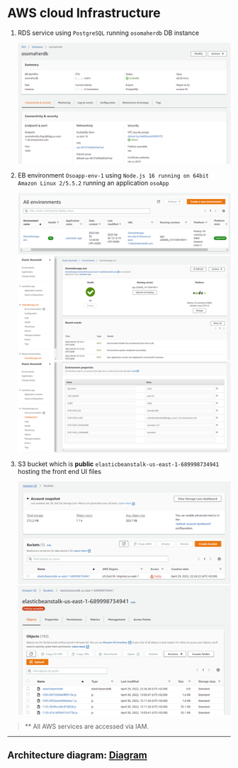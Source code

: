 # AWS cloud Infrastructure
1. RDS service using `PostgreSQL` running `osomaherdb` DB instance

   ![RDS_DB_status](./imgs/RDS.png)

2. EB environment `Osoapp-env-1` using `Node.js 16 running on 64bit Amazon Linux 2/5.5.2` running an application `osoApp`

   ![elasticbeanstalk_list](./imgs/eb-list.png)
   ![elasticbeanstalk_health](./imgs/eb-health.png)
   ![elasticbeanstalk_env](./imgs/eb_env.png)

3. S3 bucket which is **public** `elasticbeanstalk-us-east-1-689998734941` hosting the front end UI files

   ![simple_storage_service_list](./imgs/s3-list.png)
   ![simple_storage_service_details](./imgs/s3-details.png)

> ** All AWS services are accessed via IAM.

---

## Architecture diagram: [Diagram](architecture_diagram.md)